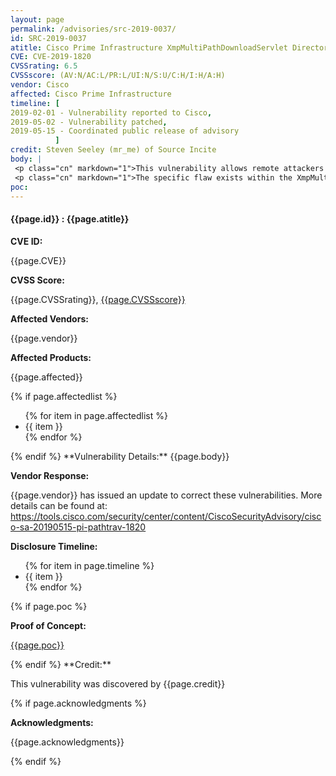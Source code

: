 ```yaml
---
layout: page
permalink: /advisories/src-2019-0037/
id: SRC-2019-0037
atitle: Cisco Prime Infrastructure XmpMultiPathDownloadServlet Directory Traversal Information Disclosure Vulnerability
CVE: CVE-2019-1820
CVSSrating: 6.5
CVSSscore: (AV:N/AC:L/PR:L/UI:N/S:U/C:H/I:H/A:H)
vendor: Cisco
affected: Cisco Prime Infrastructure
timeline: [
2019-02-01 - Vulnerability reported to Cisco,
2019-05-02 - Vulnerability patched,
2019-05-15 - Coordinated public release of advisory
          ]
credit: Steven Seeley (mr_me) of Source Incite
body: |
 <p class="cn" markdown="1">This vulnerability allows remote attackers to disclose sensitive information on vulnerable installations of Cisco Prime Infrastructure. Authentication is required to exploit this vulnerability.</p>
 <p class="cn" markdown="1">The specific flaw exists within the XmpMultiPathDownloadServlet servlet. The issue results from the lack of proper validation of a user-supplied path prior to using it in file operations. An attacker can leverage this vulnerability to disclose files under the context of the prime user.</p>
poc:
---
```


<h4><b>{{page.id}} : {{page.atitle}}</b></h4>

**CVE ID:**
<p class="cn">{{page.CVE}}</p>

**CVSS Score:**
<p class="cn">{{page.CVSSrating}}, <a href="https://nvd.nist.gov/vuln-metrics/cvss/v3-calculator?vector={{page.CVSSscore}}">{{page.CVSSscore}}</a></p>

**Affected Vendors:**
<p class="cn">{{page.vendor}}</p>

**Affected Products:**
<p class="cn">{{page.affected}}</p>
{% if page.affectedlist %}
<ul class="cn">
{% for item in page.affectedlist %}
  <li>{{ item }}</li>
{% endfor %}
</ul>
{% endif %}
**Vulnerability Details:**
{{page.body}}

**Vendor Response:**

<p class="cn">{{page.vendor}} has issued an update to correct these vulnerabilities. More details can be found at: <br />
<a href="https://tools.cisco.com/security/center/content/CiscoSecurityAdvisory/cisco-sa-20190515-pi-pathtrav-1820">https://tools.cisco.com/security/center/content/CiscoSecurityAdvisory/cisco-sa-20190515-pi-pathtrav-1820</a></p>

**Disclosure Timeline:**
<ul class="cn">
{% for item in page.timeline %}
  <li>{{ item }}</li>
{% endfor %}
</ul>
{% if page.poc %}

**Proof of Concept:**
<p class="cn"><a href="{{page.poc}}">{{page.poc}}</a></p>
{% endif %}
**Credit:**
<p class="cn">This vulnerability was discovered by {{page.credit}}</p>
{% if page.acknowledgments %}

**Acknowledgments:**
<p class="cn">{{page.acknowledgments}}</p>
{% endif %}
